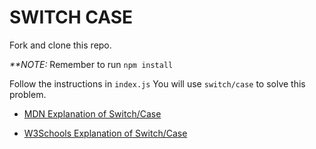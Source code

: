 # SWITCH CASE

Fork and clone this repo.

_\*\*NOTE:_ Remember to run `npm install`

Follow the instructions in `index.js` You will use `switch/case` to solve this problem.

- [MDN Explanation of Switch/Case](https://developer.mozilla.org/en-US/docs/Web/JavaScript/Reference/Statements/switch)

- [W3Schools Explanation of Switch/Case](https://www.w3schools.com/js/js_switch.asp)
